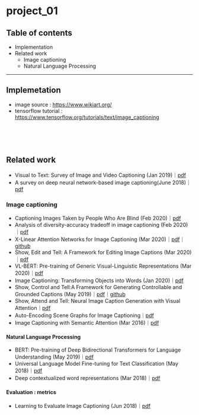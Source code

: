 # project_01

## Table of contents

- Implementation
- Related work
  - Image captioning
  - Natural Language Processing
  
---


## Implemetation
- image source : https://www.wikiart.org/
- tensorflow tutorial : https://www.tensorflow.org/tutorials/text/image_captioning

<br><br><br>

## Related work

- Visual to Text: Survey of Image and Video Captioning (Jan 2019)｜[pdf](https://www.researchgate.net/publication/330708929_Visual_to_Text_Survey_of_Image_and_Video_Captioning)
- A survey on deep neural network-based image captioning(June 2018)｜[pdf](https://link.springer.com/article/10.1007/s00371-018-1566-y)


### Image captioning

- Captioning Images Taken by People Who Are Blind (Feb 2020)｜[pdf](https://arxiv.org/abs/2002.08565)
- Analysis of diversity-accuracy tradeoff in image captioning (Feb 2020)｜[pdf](https://arxiv.org/abs/2002.11848)
- X-Linear Attention Networks for Image Captioning (Mar 2020)｜[pdf](https://arxiv.org/abs/2003.14080)｜[github](https://github.com/Panda-Peter/image-captioning)
- Show, Edit and Tell: A Framework for Editing Image Captions (Mar 2020)｜[pdf](https://arxiv.org/abs/2003.03107)
- VL-BERT: Pre-training of Generic Visual-Linguistic Representations (Mar 2020)｜[pdf](https://openreview.net/forum?id=SygXPaEYvH)
- Image Captioning: Transforming Objects into Words (Jan 2020)｜[pdf](https://arxiv.org/abs/1906.05963)
- Show, Control and Tell:A Framework for Generating Controllable and Grounded Captions (May 2019)｜[pdf](https://arxiv.org/pdf/1811.10652.pdf)｜[github](https://github.com/aimagelab/show-control-and-tell)
- Show, Attend and Tell: Neural Image Caption Generation with Visual Attention｜[pdf](https://arxiv.org/abs/1502.03044)
- Auto-Encoding Scene Graphs for Image Captioning｜[pdf](https://arxiv.org/abs/1812.02378)
- Image Captioning with Semantic Attention (Mar 2016)｜[pdf](https://arxiv.org/abs/1603.03925)


#### Natural Language Processing

- BERT: Pre-training of Deep Bidirectional Transformers for Language Understanding (May 2019)｜[pdf](https://arxiv.org/abs/1810.04805)
- Universal Language Model Fine-tuning for Text Classification (May 2018)｜[pdf](https://arxiv.org/abs/1801.06146v5)
- Deep contextualized word representations (Mar 2018)｜[pdf](https://arxiv.org/abs/1802.05365v2)

#### Evaluation : metrics

- Learning to Evaluate Image Captioning (Jun 2018)｜[pdf](https://arxiv.org/abs/1806.06422)
